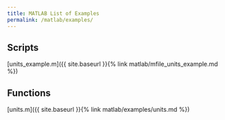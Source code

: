 ```yaml
---
title: MATLAB List of Examples
permalink: /matlab/examples/
---
```


## Scripts
[units_example.m]({{ site.baseurl }}{% link matlab/mfile_units_example.md %})

## Functions
[units.m]({{ site.baseurl }}{% link matlab/examples/units.md %})
